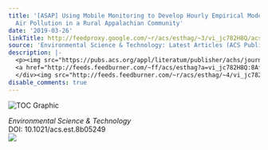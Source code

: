 ```yaml
---
title: '[ASAP] Using Mobile Monitoring to Develop Hourly Empirical Models of Particulate
  Air Pollution in a Rural Appalachian Community'
date: '2019-03-26'
linkTitle: http://feedproxy.google.com/~r/acs/esthag/~3/vi_jc782H8Q/acs.est.8b05249
source: 'Environmental Science & Technology: Latest Articles (ACS Publications)'
description: |-
  <p><img src="https://pubs.acs.org/appl/literatum/publisher/achs/journals/content/esthag/0/esthag.ahead-of-print/acs.est.8b05249/20190326/images/medium/es-2018-05249n_0005.gif" alt="TOC Graphic"/></p><div><cite>Environmental Science & Technology</cite></div><div>DOI: 10.1021/acs.est.8b05249</div><div class="feedflare">
  <a href="http://feeds.feedburner.com/~ff/acs/esthag?a=vi_jc782H8Q:8AfNqkb8XTQ:yIl2AUoC8zA"><img src="http://feeds.feedburner.com/~ff/acs/esthag?d=yIl2AUoC8zA" border="0"></img></a>
  </div><img src="http://feeds.feedburner.com/~r/acs/esthag/~4/vi_jc782H8Q" height="1" width="1" ...
disable_comments: true
---
```

<p><img src="https://pubs.acs.org/appl/literatum/publisher/achs/journals/content/esthag/0/esthag.ahead-of-print/acs.est.8b05249/20190326/images/medium/es-2018-05249n_0005.gif" alt="TOC Graphic"/></p><div><cite>Environmental Science & Technology</cite></div><div>DOI: 10.1021/acs.est.8b05249</div><div class="feedflare">
<a href="http://feeds.feedburner.com/~ff/acs/esthag?a=vi_jc782H8Q:8AfNqkb8XTQ:yIl2AUoC8zA"><img src="http://feeds.feedburner.com/~ff/acs/esthag?d=yIl2AUoC8zA" border="0"></img></a>
</div><img src="http://feeds.feedburner.com/~r/acs/esthag/~4/vi_jc782H8Q" height="1" width="1" ...